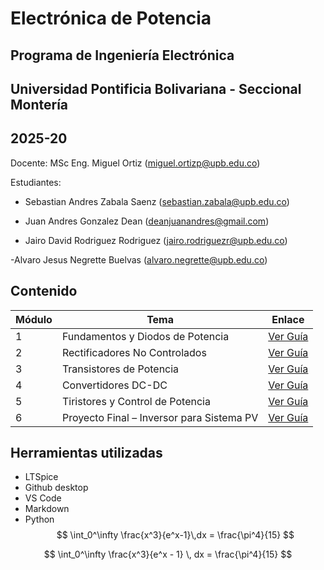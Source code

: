 # Electrónica de Potencia
## Programa de Ingeniería Electrónica
## Universidad Pontificia Bolivariana - Seccional Montería
## 2025-20

Docente: MSc Eng. Miguel Ortiz (miguel.ortizp@upb.edu.co)

Estudiantes:
- Sebastian Andres Zabala Saenz 
(sebastian.zabala@upb.edu.co)

- Juan Andres Gonzalez Dean
(deanjuanandres@gmail.com)

- Jairo David Rodriguez Rodriguez
(jairo.rodriguezr@upb.edu.co)

-Alvaro Jesus Negrette Buelvas
(alvaro.negrette@upb.edu.co)

## Contenido

| Módulo | Tema                                      | Enlace                                     |
| ------ | ----------------------------------------- | ------------------------------------------ |
| 1      | Fundamentos y Diodos de Potencia          | [Ver Guía](./guia_1_fundamentos_diodos)    |
| 2      | Rectificadores No Controlados             | [Ver Guía](./guia_2_rectificadores)        |
| 3      | Transistores de Potencia                  | [Ver Guía](./guia_3_transistores_potencia) |
| 4      | Convertidores DC-DC                       | [Ver Guía](./guia_4_convertidores_dc_dc)   |
| 5      | Tiristores y Control de Potencia          | [Ver Guía](./guia_5_tiristores)            |
| 6      | Proyecto Final – Inversor para Sistema PV | [Ver Guía](./guia_6_proyecto_final)        |

## Herramientas utilizadas

- LTSpice
- Github desktop
- VS Code
- Markdown
- Python 
   $$
    \int_0^\infty \frac{x^3}{e^x-1}\,dx = \frac{\pi^4}{15}
    $$

$$
\int_0^\infty \frac{x^3}{e^x - 1} \, dx = \frac{\pi^4}{15}
$$
